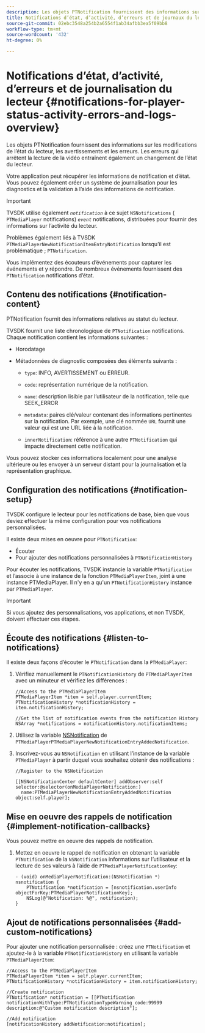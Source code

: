 ```yaml
---
description: Les objets PTNotification fournissent des informations sur les modifications de l’état du lecteur, les avertissements et les erreurs. Les erreurs qui arrêtent la lecture de la vidéo entraînent également un changement de l’état du lecteur.
title: Notifications d’état, d’activité, d’erreurs et de journaux du lecteur
source-git-commit: 02ebc3548a254b2a6554f1ab34afbb3ea5f09bb8
workflow-type: tm+mt
source-wordcount: '432'
ht-degree: 0%

---
```


# Notifications d’état, d’activité, d’erreurs et de journalisation du lecteur  {#notifications-for-player-status-activity-errors-and-logs-overview}

Les objets PTNotification fournissent des informations sur les modifications de l’état du lecteur, les avertissements et les erreurs. Les erreurs qui arrêtent la lecture de la vidéo entraînent également un changement de l’état du lecteur.

Votre application peut récupérer les informations de notification et d’état. Vous pouvez également créer un système de journalisation pour les diagnostics et la validation à l’aide des informations de notification.

>[!IMPORTANT]
>
>TVSDK utilise également *`notification`* à ce sujet `NSNotifications` ( `PTMediaPlayer` notifications) *`event`* notifications, distribuées pour fournir des informations sur l’activité du lecteur.

Problèmes également liés à TVSDK `PTMediaPlayerNewNotificationItemEntryNotification` lorsqu’il est problématique ; `PTNotification`.

Vous implémentez des écouteurs d’événements pour capturer les événements et y répondre. De nombreux événements fournissent des `PTNotification` notifications d’état.

## Contenu des notifications {#notification-content}

PTNotification fournit des informations relatives au statut du lecteur.

TVSDK fournit une liste chronologique de `PTNotification` notifications. Chaque notification contient les informations suivantes :

* Horodatage
* Métadonnées de diagnostic composées des éléments suivants :

   * `type`: INFO, AVERTISSEMENT ou ERREUR.
   * `code`: représentation numérique de la notification.
   * `name`: description lisible par l’utilisateur de la notification, telle que SEEK_ERROR
   * `metadata`: paires clé/valeur contenant des informations pertinentes sur la notification. Par exemple, une clé nommée `URL` fournit une valeur qui est une URL liée à la notification.

   * `innerNotification`: référence à une autre `PTNotification` qui impacte directement cette notification.

Vous pouvez stocker ces informations localement pour une analyse ultérieure ou les envoyer à un serveur distant pour la journalisation et la représentation graphique.

## Configuration des notifications {#notification-setup}

TVSDK configure le lecteur pour les notifications de base, bien que vous deviez effectuer la même configuration pour vos notifications personnalisées.

Il existe deux mises en oeuvre pour `PTNotification`:

* Écouter
* Pour ajouter des notifications personnalisées à `PTNotificationHistory`

Pour écouter les notifications, TVSDK instancie la variable `PTNotification` et l’associe à une instance de la fonction `PTMediaPlayerItem`, joint à une instance PTMediaPlayer. Il n&#39;y en a qu&#39;un `PTNotificationHistory` instance par `PTMediaPlayer`.

>[!IMPORTANT]
>
>Si vous ajoutez des personnalisations, vos applications, et non TVSDK, doivent effectuer ces étapes.

## Écoute des notifications {#listen-to-notifications}

Il existe deux façons d’écouter le `PTNotification` dans la `PTMediaPlayer`:

1. Vérifiez manuellement le `PTNotificationHistory` de `PTMediaPlayerItem` avec un minuteur et vérifiez les différences :

   ```
   //Access to the PTMediaPlayerItem  
   PTMediaPlayerItem *item = self.player.currentItem; 
   PTNotificationHistory *notificationHistory = item.notificationHistory; 
   
   //Get the list of notification events from the notification History  
   NSArray *notifications = notificationHistory.notificationItems;
   ```

1. Utilisez la variable [NSNotification](https://developer.apple.com/library/mac/%23documentation/Cocoa/Reference/Foundation/Classes/NSNotification_Class/Reference/Reference.html) de `PTMediaPlayerPTMediaPlayerNewNotificationEntryAddedNotification`.
1. Inscrivez-vous au `NSNotification` en utilisant l’instance de la variable `PTMediaPlayer` à partir duquel vous souhaitez obtenir des notifications :

   ```
   //Register to the NSNotification 
   
   [[NSNotificationCenter defaultCenter] addObserver:self selector:@selector(onMediaPlayerNotification:)  
     name:PTMediaPlayerNewNotificationEntryAddedNotification object:self.player];
   ```

## Mise en oeuvre des rappels de notification {#implement-notification-callbacks}

Vous pouvez mettre en oeuvre des rappels de notification.

1. Mettez en oeuvre le rappel de notification en obtenant la variable `PTNotification` de la `NSNotification` informations sur l’utilisateur et la lecture de ses valeurs à l’aide de `PTMediaPlayerNotificationKey`:

   ```
   - (void) onMediaPlayerNotification:(NSNotification *) nsnotification { 
       PTNotification *notification = [nsnotification.userInfo objectForKey:PTMediaPlayerNotificationKey]; 
       NSLog(@"Notification: %@", notification); 
   }
   ```

## Ajout de notifications personnalisées {#add-custom-notifications}

Pour ajouter une notification personnalisée : créez une `PTNotification` et ajoutez-le à la variable `PTNotificationHistory` en utilisant la variable `PTMediaPlayerItem`:

```
//Access to the PTMediaPlayerItem  
PTMediaPlayerItem *item = self.player.currentItem; 
PTNotificationHistory *notificationHistory = item.notificationHistory; 
 
//Create notification 
PTNotification* notification = [[PTNotification notificationWithType:PTNotificationTypeWarning code:99999 description:@"Custom notification description"]; 
 
//Add notification 
[notificationHistory addNotification:notification];
```
